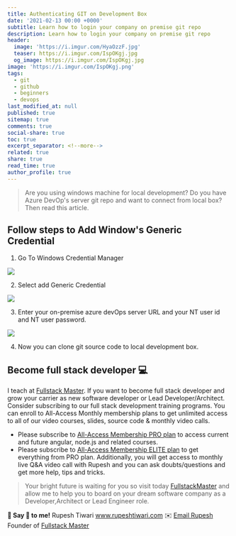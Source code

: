 ```yaml
---
title: Authenticating GIT on Development Box
date: '2021-02-13 00:00 +0000'
subtitle: Learn how to login your company on premise git repo
description: Learn how to login your company on premise git repo
header:
  image: 'https://i.imgur.com/HyaOzzF.jpg'
  teaser: https://i.imgur.com/IspOKgj.jpg
  og_image: https://i.imgur.com/IspOKgj.jpg
image: 'https://i.imgur.com/IspOKgj.png'
tags:
  - git
  - github
  - beginners
  - devops
last_modified_at: null
published: true
sitemap: true
comments: true
social-share: true
toc: true
excerpt_separator: <!--more-->
related: true
share: true
read_time: true
author_profile: true
---
```


> Are you using windows machine for local development? Do you have Azure DevOp's
> server git repo and want to connect from local box? Then read this article.

## Follow steps to Add Window's Generic Credential

1. Go To Windows Credential Manager

![](https://i.imgur.com/q10uOzt.png)

2. Select add Generic Credential

![](https://i.imgur.com/85vvE8S.png)

3. Enter your on-premise azure devOps server URL and your NT user id and NT user
   password.

![](https://i.imgur.com/1HsL8mk.png)

4. Now you can clone git source code to local development box.

## Become full stack developer 💻

I teach at [Fullstack Master](https://www.fullstackmaster.net). If you want to
become full stack developer and grow your carrier as new software developer or
Lead Developer/Architect. Consider subscribing to our full stack development
training programs. You can enroll to All-Access Monthly membership plans to get
unlimited access to all of our video courses, slides, source code & monthly
video calls.

- Please subscribe to
  [All-Access Membership PRO plan](https://www.fullstackmaster.net/pro) to
  access current and future angular, node.js and related courses.
- Please subscribe to
  [All-Access Membership ELITE plan](https://www.fullstackmaster.net/elite) to
  get everything from PRO plan. Additionally, you will get access to monthly
  live Q&A video call with Rupesh and you can ask doubts/questions and get more
  help, tips and tricks.

> Your bright future is waiting for you so visit today
> [FullstackMaster](www.fullstackmaster.net) and allow me to help you to board
> on your dream software company as a Developer,Architect or Lead Engineer role.

**💖 Say 👋 to me!** Rupesh Tiwari <a href="https://www.rupeshtiwari.com">
www.rupeshtiwari.com</a> ✉️
<a href="mailto:rupesh.tiwari.info@gmail.com?subject=Hi"> Email Rupesh</a> Founder
of <a href="https://www.fullstackmaster.net"> Fullstack Master</a>
